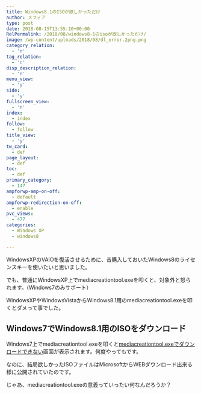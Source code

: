 ```yaml
---
title: Windows8.1のISOが欲しかっただけ
author: スフィア
type: post
date: 2018-08-15T13:55:10+00:00
RelPermalink: /2018/08/windows8-1のisoが欲しかっただけ/
image: /wp-content/uploads/2018/08/dl_error.2png.png
category_relation:
  - 'n'
tag_relation:
  - 'n'
disp_description_relation:
  - 'n'
menu_view:
  - 'y'
side:
  - 'y'
fullscreen_view:
  - 'n'
index:
  - index
follow:
  - follow
title_view:
  - 'y'
tw_card:
  - def
page_layout:
  - def
toc:
  - def
primary_category:
  - 147
ampforwp-amp-on-off:
  - default
ampforwp-redirection-on-off:
  - enable
pvc_views:
  - 477
categories:
  - Windows XP
  - windows8

---
```

WindowsXPのVAIOを復活させるために、昔購入しておいたWindows8のライセンスキーを使いたいと思いました。

でも、普通にWindowsXP上でmediacreationtool.exeを叩くと、対象外と怒られます。(Windows7のみサポート）

WindowsXPやWindowsVistaからWindows8.1用のmediacreationtool.exeを叩くとダメって事でした。

## Windows7でWindows8.1用のISOをダウンロード

Windows7上でmediacreationtool.exeを叩くと<a href="https://okanemochi.tk/wordpress/%E9%9B%91%E5%AD%A6/692/" target="_blank" rel="noopener">mediacreationtool.exeでダウンロードできない</a>画面が表示されます。何度やってもです。

なのに、結局欲しかったISOファイルはMicrosoftからWEBダウンロード出来る様に公開されていたのです。

じゃあ、mediacreationtool.exeの意義っていったい何なんだろうか？

&nbsp;

&nbsp;